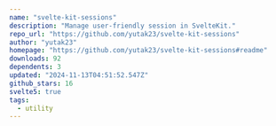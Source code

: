 ```yaml
---
name: "svelte-kit-sessions"
description: "Manage user-friendly session in SvelteKit."
repo_url: "https://github.com/yutak23/svelte-kit-sessions"
author: "yutak23"
homepage: "https://github.com/yutak23/svelte-kit-sessions#readme"
downloads: 92
dependents: 3
updated: "2024-11-13T04:51:52.547Z"
github_stars: 16
svelte5: true
tags: 
  - utility
---
```

